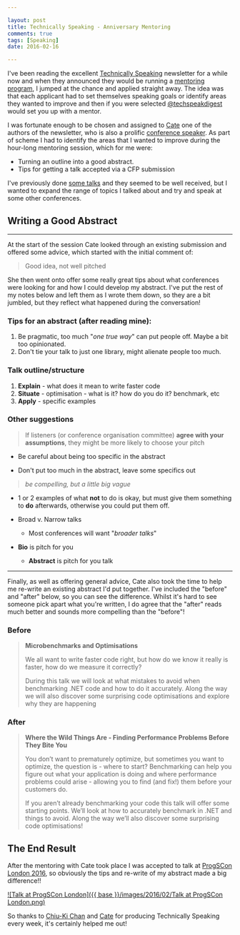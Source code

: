 ```yaml
---

layout: post
title: Technically Speaking - Anniversary Mentoring
comments: true
tags: [Speaking]
date: 2016-02-16

---
```


I've been reading the excellent [Technically Speaking](https://tinyletter.com/techspeak/archive) newsletter for a while now and when they announced they would be running a [mentoring program](http://www.catehuston.com/blog/2015/12/07/running-a-mentoring-program/), I jumped at the chance and applied straight away. The idea was that each applicant had to set themselves speaking goals or identify areas they wanted to improve and then if you were selected [@techspeakdigest](https://twitter.com/techspeakdigest) would set you up with a mentor.

I was fortunate enough to be chosen and assigned to [Cate](https://twitter.com/catehstn) one of the authors of the newsletter, who is also a prolific [conference speaker](http://www.catehuston.com/blog/talks/). As part of scheme I had to identify the areas that I wanted to improve during the hour-long mentoring session, which for me were:

- Turning an outline into a good abstract.
- Tips for getting a talk accepted via a CFP submission

I've previously done [some talks]({{base}}/speaking) and they seemed to be well received, but I wanted to expand the range of topics I talked about and try and speak at some other conferences.

## Writing a Good Abstract
----

At the start of the session Cate looked through an existing submission and offered some advice, which started with the initial comment of:

> Good idea, not well pitched

She then went onto offer some really great tips about what conferences were looking for and how I could develop my abstract. I've put the rest of my notes below and left them as I wrote them down, so they are a bit jumbled, but they reflect what happened during the conversation!

### Tips for an abstract (after reading mine):

1. Be pragmatic, too much "*one true way*" can put people off. Maybe a bit too opinionated.
2. Don't tie your talk to just one library, might alienate people too much.

### Talk outline/structure

1. **Explain** - what does it mean to write faster code
2. **Situate** - optimisation - what is it? how do you do it? benchmark, etc
3. **Apply** - specific examples


### Other suggestions

> If listeners (or conference organisation committee) **agree with your assumptions**, they might be more likely to choose your pitch

- Be careful about being too specific in the abstract

- Don't put too much in the abstract, leave some specifics out

> *be compelling, but a little big vague*

- 1 or 2 examples of what **not** to do is okay, but must give them something to **do** afterwards, otherwise you could put them off.

- Broad v. Narrow talks
  - Most conferences will want "*broader talks*"

- **Bio** is pitch for you
  - **Abstract** is pitch for you talk

----

Finally, as well as offering general advice, Cate also took the time to help me re-write an existing abstract I'd put together. I've included the "before" and "after" below, so you can see the difference. Whilst it's hard to see someone pick apart what you're written, I do agree that the "after" reads much better and sounds more compelling than the "before"! 

### Before

> **Microbenchmarks and Optimisations**
> 
> We all want to write faster code right, but how do we know it really is faster, how do we measure it correctly?
>
> During this talk we will look at what mistakes to avoid when benchmarking .NET code and how to do it accurately. Along the way we will also discover some surprising code optimisations and explore why they are happening

### After

> **Where the Wild Things Are - Finding Performance Problems Before They Bite You**
>
> You don’t want to prematurely optimize, but sometimes you want to optimize, the question is - where to start? Benchmarking can help you figure out what your application is doing and where performance problems could arise - allowing you to find (and fix!) them before your customers do.
>
> If you aren’t already benchmarking your code this talk will offer some starting points. We’ll look at how to accurately benchmark in .NET and things to avoid. Along the way we’ll also discover some surprising code optimisations!

## The End Result

After the mentoring with Cate took place I was accepted to talk at [ProgSCon London 2016](http://www.progscon.co.uk/talks), so obviously the tips and re-write of my abstract made a big difference!!

[![Talk at ProgSCon London]({{ base }}/images/2016/02/Talk at ProgSCon London.png)](http://www.progscon.co.uk/program)

So thanks to [Chiu-Ki Chan](https://twitter.com/chiuki) and [Cate](https://twitter.com/catehstn) for producing Technically Speaking every week, it's certainly helped me out!